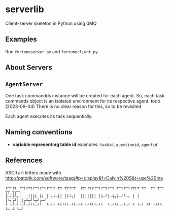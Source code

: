 # serverlib

Client-server skeleton in Python using 0MQ

## Examples

Run ```fortuneserver.py``` and ```fortuneclient.py```

## About Servers

## ```AgentServer```

One task commandds instance will be created for each agent.
So, each task commands object is an isolated environment for its respective agent.
todo (2023-09-04) There is no clear reason for this, so to be revisited.

Each agent executes its task sequentially.

## Naming conventions

  - **variable representing table id** examples: ```taskid```, ```questionid```, ```agentid``` 

## References

ASCII art letters made with http://patorjk.com/software/taag/#p=display&f=Calvin%20S&t=use%20me

```
┌─┐┌┐ ┌─┐┌┬┐┌─┐┌─┐┌─┐┬ ┬┬ ┬┬┌─┬  ┌┬┐┌┐┌┌─┐┌─┐┌─┐ ┬─┐┌─┐┌┬┐┬ ┬┬  ┬┬ ┬─┐ ┬┬ ┬┌─┐
├─┤├┴┐│   ││├┤ ├┤ │ ┬├─┤│ │├┴┐│  │││││││ │├─┘│─┼┐├┬┘└─┐ │ │ │└┐┌┘│││┌┴┬┘└┬┘┌─┘
┴ ┴└─┘└─┘─┴┘└─┘└  └─┘┴ ┴┴└┘┴ ┴┴─┘┴ ┴┘└┘└─┘┴  └─┘└┴└─└─┘ ┴ └─┘ └┘ └┴┘┴ └─ ┴ └─┘
```
